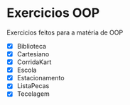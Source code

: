 # Exercicios OOP
 Exercicios feitos para a matéria de OOP 

 - [x] Biblioteca
 - [x] Cartesiano
 - [x] CorridaKart
 - [x] Escola
 - [x] Estacionamento
 - [x] ListaPecas
 - [x] Tecelagem
